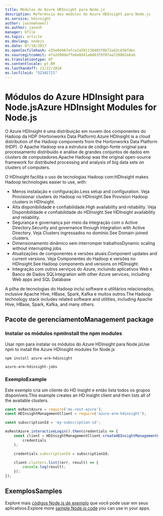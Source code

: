 ```yaml
---
title: Módulos do Azure HDInsight para Node.js
description: Referência dos módulos do Azure HDInsight para Node.js
ms.service: hdinsight
author: jasonwhowell
ms.author: jasonh
manager: kfile
ms.topic: article
ms.devlang: nodejs
ms.date: 07/18/2017
ms.openlocfilehash: e35e0d487efce2a591130403f8b72a43c638fdec
ms.sourcegitcommit: efa2d98deffe8a0d41a8d63f9f07aa720862e6ab
ms.translationtype: HT
ms.contentlocale: pt-BR
ms.lasthandoff: 11/22/2018
ms.locfileid: "52101721"
---
```

# <a name="azure-hdinsight-modules-for-nodejs"></a><span data-ttu-id="17645-103">Módulos do Azure HDInsight para Node.js</span><span class="sxs-lookup"><span data-stu-id="17645-103">Azure HDInsight Modules for Node.js</span></span>

<span data-ttu-id="17645-104">O Azure HDInsight é uma distribuição em nuvem dos componentes do Hadoop da HDP (Hortonworks Data Platform).</span><span class="sxs-lookup"><span data-stu-id="17645-104">Azure HDInsight is a cloud distribution of the Hadoop components from the Hortonworks Data Platform (HDP).</span></span> <span data-ttu-id="17645-105">O Apache Hadoop era a estrutura de código-fonte original para processamento distribuído e análise de grandes conjuntos de dados em clusters de computadores.</span><span class="sxs-lookup"><span data-stu-id="17645-105">Apache Hadoop was the original open-source framework for distributed processing and analysis of big data sets on clusters of computers.</span></span>

<span data-ttu-id="17645-106">O HDInsight facilita o uso de tecnologias Hadoop com:</span><span class="sxs-lookup"><span data-stu-id="17645-106">HDInsight makes Hadoop technologies easier to use, with:</span></span>
- <span data-ttu-id="17645-107">Menos instalação e configuração.</span><span class="sxs-lookup"><span data-stu-id="17645-107">Less setup and configuration.</span></span> <span data-ttu-id="17645-108">Veja Provisionar clusters do Hadoop no HDInsight.</span><span class="sxs-lookup"><span data-stu-id="17645-108">See Provision Hadoop clusters in HDInsight.</span></span>
- <span data-ttu-id="17645-109">Alta disponibilidade e confiabilidade.</span><span class="sxs-lookup"><span data-stu-id="17645-109">High availability and reliability.</span></span> <span data-ttu-id="17645-110">Veja Disponibilidade e confiabilidade do HDInsight.</span><span class="sxs-lookup"><span data-stu-id="17645-110">See HDInsight availability and reliability.</span></span>
- <span data-ttu-id="17645-111">Segurança e governança por meio da integração com o Active Directory.</span><span class="sxs-lookup"><span data-stu-id="17645-111">Security and governance through integration with Active Directory.</span></span> <span data-ttu-id="17645-112">Veja Clusters ingressados no domínio.</span><span class="sxs-lookup"><span data-stu-id="17645-112">See Domain-joined clusters.</span></span>
- <span data-ttu-id="17645-113">Dimensionamento dinâmico sem interromper trabalhos</span><span class="sxs-lookup"><span data-stu-id="17645-113">Dynamic scaling without interrupting jobs</span></span>
- <span data-ttu-id="17645-114">Atualizações de componentes e versões atuais.</span><span class="sxs-lookup"><span data-stu-id="17645-114">Component updates and current versions.</span></span> <span data-ttu-id="17645-115">Veja Componentes do Hadoop e versões no HDInsight.</span><span class="sxs-lookup"><span data-stu-id="17645-115">See Hadoop components and versions on HDInsight.</span></span>
- <span data-ttu-id="17645-116">Integração com outros serviços do Azure, incluindo aplicativos Web e Banco de Dados SQL</span><span class="sxs-lookup"><span data-stu-id="17645-116">Integration with other Azure services, including Web apps and SQL Database</span></span>

<span data-ttu-id="17645-117">A pilha de tecnologias do Hadoop inclui software e utilitários relacionados, inclusive Apache Hive, HBase, Spark, Kafka e muitos outros.</span><span class="sxs-lookup"><span data-stu-id="17645-117">The Hadoop technology stack includes related software and utilities, including Apache Hive, HBase, Spark, Kafka, and many others.</span></span> 

## <a name="management-package"></a><span data-ttu-id="17645-118">Pacote de gerenciamento</span><span class="sxs-lookup"><span data-stu-id="17645-118">Management package</span></span>

### <a name="install-the-npm-modules"></a><span data-ttu-id="17645-119">Instalar os módulos npm</span><span class="sxs-lookup"><span data-stu-id="17645-119">Install the npm modules</span></span>

<span data-ttu-id="17645-120">Usar npm para instalar os módulos do Azure HDInsight para Node.js</span><span class="sxs-lookup"><span data-stu-id="17645-120">Use npm to install the Azure HDInsight modules for Node.js</span></span>

```bash
npm install azure-arm-hdinsight
```

```bash
azure-arm-hdinsight-jobs
```

### <a name="example"></a><span data-ttu-id="17645-121">Exemplo</span><span class="sxs-lookup"><span data-stu-id="17645-121">Example</span></span> 

<span data-ttu-id="17645-122">Este exemplo cria um cliente do HD Insight e então lista todos os grupos disponíveis.</span><span class="sxs-lookup"><span data-stu-id="17645-122">This example creates an HD Insight client and then lists all of the available clusters.</span></span> 

```javascript
const msRestAzure = require('ms-rest-azure');
const HDInsightManagementClient = require('azure-arm-hdinsight');

const subscriptionId = 'my-subscription-id';

msRestAzure.interactiveLogin().then(credentials => {
    const client = HDInsightManagementClient.createHDInsightManagementClient(
        credentials
    );

    credentials.subscriptionId = subscriptionId;

    client.clusters.list((err, result) => {
        console.log(result);
    });
});
```

## <a name="samples"></a><span data-ttu-id="17645-123">Exemplos</span><span class="sxs-lookup"><span data-stu-id="17645-123">Samples</span></span>

<span data-ttu-id="17645-124">Explore mais [códigos Node.js de exemplo](https://azure.microsoft.com/resources/samples/?platform=nodejs) que você pode usar em seus aplicativos.</span><span class="sxs-lookup"><span data-stu-id="17645-124">Explore more [sample Node.js code](https://azure.microsoft.com/resources/samples/?platform=nodejs) you can use in your apps.</span></span>
